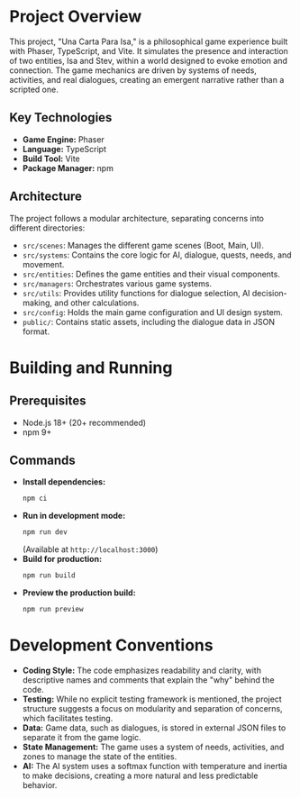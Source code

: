 # Project Overview

This project, "Una Carta Para Isa," is a philosophical game experience built with Phaser, TypeScript, and Vite. It simulates the presence and interaction of two entities, Isa and Stev, within a world designed to evoke emotion and connection. The game mechanics are driven by systems of needs, activities, and real dialogues, creating an emergent narrative rather than a scripted one.

## Key Technologies

- **Game Engine:** Phaser
- **Language:** TypeScript
- **Build Tool:** Vite
- **Package Manager:** npm

## Architecture

The project follows a modular architecture, separating concerns into different directories:

- `src/scenes`: Manages the different game scenes (Boot, Main, UI).
- `src/systems`: Contains the core logic for AI, dialogue, quests, needs, and movement.
- `src/entities`: Defines the game entities and their visual components.
- `src/managers`: Orchestrates various game systems.
- `src/utils`: Provides utility functions for dialogue selection, AI decision-making, and other calculations.
- `src/config`: Holds the main game configuration and UI design system.
- `public/`: Contains static assets, including the dialogue data in JSON format.

# Building and Running

## Prerequisites

- Node.js 18+ (20+ recommended)
- npm 9+

## Commands

- **Install dependencies:**
  ```bash
  npm ci
  ```
- **Run in development mode:**
  ```bash
  npm run dev
  ```
  (Available at `http://localhost:3000`)
- **Build for production:**
  ```bash
  npm run build
  ```
- **Preview the production build:**
  ```bash
  npm run preview
  ```

# Development Conventions

- **Coding Style:** The code emphasizes readability and clarity, with descriptive names and comments that explain the "why" behind the code.
- **Testing:** While no explicit testing framework is mentioned, the project structure suggests a focus on modularity and separation of concerns, which facilitates testing.
- **Data:** Game data, such as dialogues, is stored in external JSON files to separate it from the game logic.
- **State Management:** The game uses a system of needs, activities, and zones to manage the state of the entities.
- **AI:** The AI system uses a softmax function with temperature and inertia to make decisions, creating a more natural and less predictable behavior.
